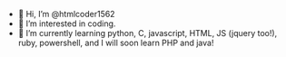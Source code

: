 - 👋 Hi, I’m @htmlcoder1562
- 👀 I’m interested in coding.
- 🌱 I’m currently learning python, C, javascript, HTML, JS (jquery too!), ruby, powershell, and I will soon learn PHP and java!

